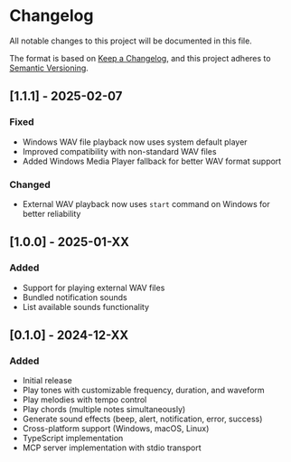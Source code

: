 # Changelog

All notable changes to this project will be documented in this file.

The format is based on [Keep a Changelog](https://keepachangelog.com/en/1.0.0/),
and this project adheres to [Semantic Versioning](https://semver.org/spec/v2.0.0.html).

## [1.1.1] - 2025-02-07

### Fixed
- Windows WAV file playback now uses system default player
- Improved compatibility with non-standard WAV files
- Added Windows Media Player fallback for better WAV format support

### Changed
- External WAV playback now uses `start` command on Windows for better reliability

## [1.0.0] - 2025-01-XX

### Added
- Support for playing external WAV files
- Bundled notification sounds
- List available sounds functionality

## [0.1.0] - 2024-12-XX

### Added
- Initial release
- Play tones with customizable frequency, duration, and waveform
- Play melodies with tempo control
- Play chords (multiple notes simultaneously)
- Generate sound effects (beep, alert, notification, error, success)
- Cross-platform support (Windows, macOS, Linux)
- TypeScript implementation
- MCP server implementation with stdio transport
